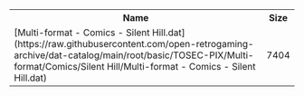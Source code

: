 <table>
<tr><th>Name</th><th>Size</th></tr>
<tr><td>[Multi-format - Comics - Silent Hill.dat](https://raw.githubusercontent.com/open-retrogaming-archive/dat-catalog/main/root/basic/TOSEC-PIX/Multi-format/Comics/Silent Hill/Multi-format - Comics - Silent Hill.dat)</td><td>7404</td></tr>
</table>
